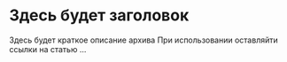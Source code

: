 # Здесь будет заголовок
Здесь будет краткое описание архива
При использовании оставляйти ссылки на статью ...
